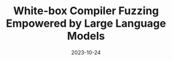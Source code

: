 ---
title: "White-box Compiler Fuzzing Empowered by Large Language Models"
collection: publications
excerpt: '<u><b>Chenyuan Yang</b></u>, Yinlin Deng, Runyu Lu, Jiayi Yao, Jiawei Liu, Reyhaneh Jabbarvand, Lingming Zhang'
time: 'Oct 2023'
date: 2023-10-24
paperurl: 'https://arxiv.org/abs/2310.15991'
short: 'Preprint'
---